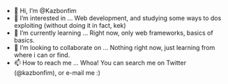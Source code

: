- 👋 Hi, I’m @Kazbonfim
- 👀 I’m interested in ... Web development, and studying some ways to dos exploiting (without doing it in fact, kek)
- 🌱 I’m currently learning ... Right now, only web frameworks, basics of basics.
- 💞️ I’m looking to collaborate on ... Nothing right now, just learning from where i can or find.
- 📫 How to reach me ... Whoa! You can search me on Twitter (@kazbonfim), or e-mail me :)

<!---
Kazbonfim/Kazbonfim is a ✨ special ✨ repository because its `README.md` (this file) appears on your GitHub profile.
You can click the Preview link to take a look at your changes.
--->
